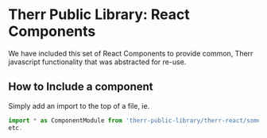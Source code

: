 # Therr Public Library: React Components
We have included this set of React Components to provide common, Therr javascript functionality that was abstracted for re-use.

## How to Include a component
Simply add an import to the top of a file, ie.
```javascript
import * as ComponentModule from 'therr-public-library/therr-react/some-component';
etc.
```